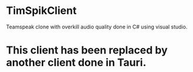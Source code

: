 # TimSpikClient
Teamspeak clone with overkill audio quality done in C# using visual studio.

# This client has been replaced by another client done in Tauri.
